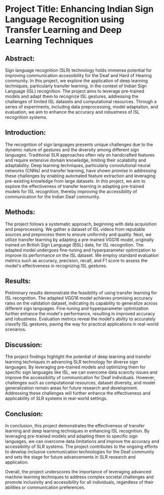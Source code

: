 # Project Title: Enhancing Indian Sign Language Recognition using Transfer Learning and Deep Learning Techniques

## Abstract:
Sign language recognition (SLR) technology holds immense potential for improving communication accessibility for the Deaf and Hard of Hearing community. In this project, we explore the application of deep learning techniques, particularly transfer learning, in the context of Indian Sign Language (ISL) recognition. The project aims to leverage pre-trained models and adapt them to recognize ISL gestures, addressing the challenges of limited ISL datasets and computational resources. Through a series of experiments, including data preprocessing, model adaptation, and evaluation, we aim to enhance the accuracy and robustness of ISL recognition systems.

## Introduction:
The recognition of sign languages presents unique challenges due to the dynamic nature of gestures and the diversity among different sign languages. Traditional SLR approaches often rely on handcrafted features and require extensive domain knowledge, limiting their scalability and adaptability. Deep learning techniques, particularly convolutional neural networks (CNNs) and transfer learning, have shown promise in addressing these challenges by enabling automated feature extraction and leveraging pre-existing knowledge from large datasets. In this project, we aim to explore the effectiveness of transfer learning in adapting pre-trained models for ISL recognition, thereby improving the accessibility of communication for the Indian Deaf community.

## Methods:
The project follows a systematic approach, beginning with data acquisition and preprocessing. We gather a dataset of ISL videos from reputable sources and preprocess them to ensure uniformity and quality. Next, we utilize transfer learning by adapting a pre-trained VGG16 model, originally trained on British Sign Language (BSL) data, for ISL recognition. The adapted model undergoes fine-tuning and hyperparameter optimization to improve its performance on the ISL dataset. We employ standard evaluation metrics such as accuracy, precision, recall, and F1 score to assess the model's effectiveness in recognizing ISL gestures.

## Results:
Preliminary results demonstrate the feasibility of using transfer learning for ISL recognition. The adapted VGG16 model achieves promising accuracy rates on the validation dataset, indicating its capability to generalize across different sign languages. Fine-tuning and hyperparameter optimization further enhance the model's performance, resulting in improved accuracy and robustness. Evaluation metrics reveal the model's ability to accurately classify ISL gestures, paving the way for practical applications in real-world scenarios.

## Discussion:
The project findings highlight the potential of deep learning and transfer learning techniques in advancing SLR technology for diverse sign languages. By leveraging pre-trained models and optimizing them for specific sign languages like ISL, we can overcome data scarcity issues and improve the accessibility of communication for Deaf individuals. However, challenges such as computational resources, dataset diversity, and model generalization remain areas for future research and development. Addressing these challenges will further enhance the effectiveness and applicability of SLR systems in real-world settings.

## Conclusion:
In conclusion, this project demonstrates the effectiveness of transfer learning and deep learning techniques in enhancing ISL recognition. By leveraging pre-trained models and adapting them to specific sign languages, we can overcome data limitations and improve the accuracy and accessibility of SLR systems. The project contributes to the ongoing efforts to develop inclusive communication technologies for the Deaf community and sets the stage for future advancements in SLR research and application.

Overall, the project underscores the importance of leveraging advanced machine learning techniques to address complex societal challenges and promote inclusivity and accessibility for all individuals, regardless of their abilities or communication preferences.
